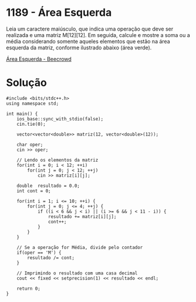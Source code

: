 # 1189 - Área Esquerda

Leia um caractere maiúsculo, que indica uma operação que deve ser realizada e uma matriz M[12][12]. Em seguida, calcule e mostre a soma ou a média considerando somente aqueles elementos que estão na área esquerda da matriz, conforme ilustrado abaixo (área verde).

[Área Esquerda - Beecrowd](https://www.beecrowd.com.br/judge/pt/problems/view/1189)

# Solução

```
#include <bits/stdc++.h>
using namespace std;

int main() {
    ios_base::sync_with_stdio(false);
    cin.tie(0);

    vector<vector<double>> matriz(12, vector<double>(12));

    char oper;
    cin >> oper;

    // Lendo os elementos da matriz
    for(int i = 0; i < 12; ++i)
        for(int j = 0; j < 12; ++j)
            cin >> matriz[i][j];

    double  resultado = 0.0;
    int cont = 0;
    
    for(int i = 1; i <= 10; ++i) {
        for(int j = 0; j <= 4; ++j) {
            if ((i < 6 && j < i) || (i >= 6 && j < 11 - i)) {
                resultado += matriz[i][j];
                cont++;
            }
        }
    }

    // Se a operação for Média, divide pelo contador
    if(oper == 'M') {
        resultado /= cont;
    }

    // Imprimindo o resultado com uma casa decimal
    cout << fixed << setprecision(1) << resultado << endl;

    return 0;
}
```